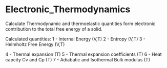 # Electronic_Thermodynamics
Calculate Thermodynamic and thermoelastic quantities form electronic contribution to the total free energy of a solid. 

Calculated quantities:
  1 - Internal Energy (V,T)
  2 - Entropy (V,T)
  3 - Helmholtz Free Energy (V,T)

  4 - Thermal expansion (T)
  5 - Thermal expansion coefficients (T)
  6 - Heat capcity Cv and Cp (T)
  7 - Adiabatic and Isothermal Bulk modulus (T)
